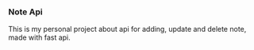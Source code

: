 ### Note Api

This is my personal project about api for adding, update and delete note, made with fast api.

